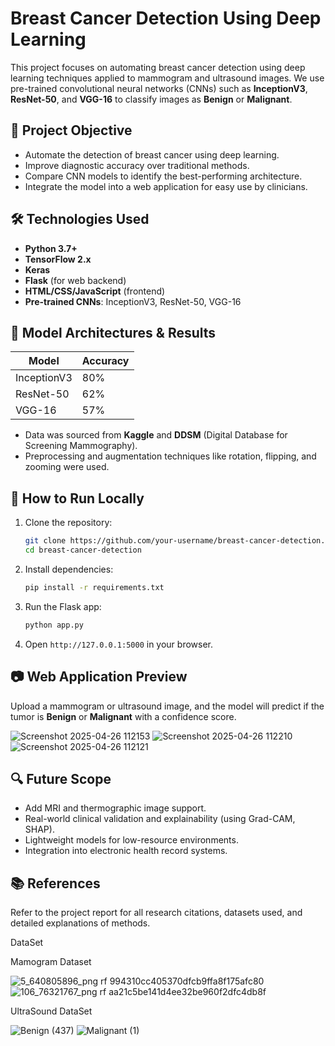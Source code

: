# Breast Cancer Detection Using Deep Learning

This project focuses on automating breast cancer detection using deep learning techniques applied to mammogram and ultrasound images. We use pre-trained convolutional neural networks (CNNs) such as **InceptionV3**, **ResNet-50**, and **VGG-16** to classify images as **Benign** or **Malignant**.

## 🧪 Project Objective

- Automate the detection of breast cancer using deep learning.
- Improve diagnostic accuracy over traditional methods.
- Compare CNN models to identify the best-performing architecture.
- Integrate the model into a web application for easy use by clinicians.

## 🛠️ Technologies Used

- **Python 3.7+**
- **TensorFlow 2.x**
- **Keras**
- **Flask** (for web backend)
- **HTML/CSS/JavaScript** (frontend)
- **Pre-trained CNNs**: InceptionV3, ResNet-50, VGG-16

## 🧬 Model Architectures & Results

| Model       | Accuracy |
|-------------|----------|
| InceptionV3 | 80%      |
| ResNet-50   | 62%      |
| VGG-16      | 57%      |

- Data was sourced from **Kaggle** and **DDSM** (Digital Database for Screening Mammography).
- Preprocessing and augmentation techniques like rotation, flipping, and zooming were used.



## 🚀 How to Run Locally

1. Clone the repository:
   ```bash
   git clone https://github.com/your-username/breast-cancer-detection.git
   cd breast-cancer-detection
   ```

2. Install dependencies:
   ```bash
   pip install -r requirements.txt
   ```

3. Run the Flask app:
   ```bash
   python app.py
   ```

4. Open `http://127.0.0.1:5000` in your browser.

## 📷 Web Application Preview

Upload a mammogram or ultrasound image, and the model will predict if the tumor is **Benign** or **Malignant** with a confidence score.

![Screenshot 2025-04-26 112153](https://github.com/user-attachments/assets/c4febb09-7fe0-4f71-8ea5-a0b7170943a5)
![Screenshot 2025-04-26 112210](https://github.com/user-attachments/assets/459893f3-4997-4388-b89a-218296637a7d)
![Screenshot 2025-04-26 112121](https://github.com/user-attachments/assets/c777773d-9f7d-40bf-a227-b2bad04c07d3)


## 🔍 Future Scope

- Add MRI and thermographic image support.
- Real-world clinical validation and explainability (using Grad-CAM, SHAP).
- Lightweight models for low-resource environments.
- Integration into electronic health record systems.

## 📚 References

Refer to the project report for all research citations, datasets used, and detailed explanations of methods.

DataSet

Mamogram Dataset

![5_640805896_png rf 994310cc405370dfcb9ffa8f175afc80](https://github.com/user-attachments/assets/315aecc3-7354-437a-a6f7-fc4f83f64982)
![106_76321767_png rf aa21c5be141d4ee32be960f2dfc4db8f](https://github.com/user-attachments/assets/8572040e-5d47-4bc7-bbe4-e7b13b453472)

UltraSound DataSet

![Benign (437)](https://github.com/user-attachments/assets/672ade07-c375-4e1e-a8b0-d246f34a95ee)
![Malignant (1)](https://github.com/user-attachments/assets/cf1e74a6-0f3c-40da-b817-e912dc5decb0)
